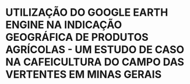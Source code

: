 # UTILIZAÇÃO DO GOOGLE EARTH ENGINE NA INDICAÇÃO GEOGRÁFICA DE PRODUTOS AGRÍCOLAS - UM ESTUDO DE CASO NA CAFEICULTURA DO CAMPO DAS VERTENTES EM MINAS GERAIS
